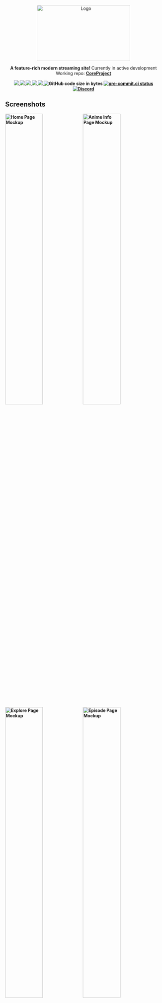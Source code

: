 <div align="center">
  <picture>
    <source alt="Logo" media="(prefers-color-scheme: dark)" srcset="https://user-images.githubusercontent.com/61817579/161123729-44ae9010-6282-44e5-ba68-adaac71f33be.png"  width="300" height="180">
    <img alt="Logo" src="https://user-images.githubusercontent.com/61817579/161123650-176e7dfe-f622-49a6-acd8-b336f9d01a2b.png"  width="300" height="180">
  </picture>

  <p align="center">
   <b> A feature-rich modern streaming site! </b> Currently in active development <br>
    Working repo: <a href="https://github.com/coreproject-moe/CoreProject-Monorepo"><b>CoreProject</a>
</div>

<p align="center">
  <a href="https://github.com/tokitou-san/CoreProject-V3-UI/graphs/contributors" alt="Contributors">
    <img src="https://img.shields.io/github/contributors/tokitou-san/CoreProject-V3-UI.svg?style=for-the-badge" >
  </a>
  <a href="https://github.com/tokitou-san/CoreProject-V3-UI/network/members" alt="Forks">
    <img src="https://img.shields.io/github/forks/tokitou-san/CoreProject-V3-UI.svg?style=for-the-badge">
  </a>
  <a href="https://github.com/tokitou-san/CoreProject-V3-UI/stargazers" alt="Stars">
    <img src="https://img.shields.io/github/stars/tokitou-san/CoreProject-V3-UI.svg?style=for-the-badge">
  </a>
  <a href="https://github.com/tokitou-san/CoreProject-V3-UI/issues" alt="Issues">
    <img src="https://img.shields.io/github/issues/tokitou-san/CoreProject-V3-UI.svg?style=for-the-badge">
  </a>
  <a href="https://github.com/tokitou-san/CoreProject-V3-UI/blob/v2/LICENSE" alt="License - AGPL-3.0">
    <img src="https://img.shields.io/github/license/tokitou-san/CoreProject-V3-UI.svg?style=for-the-badge">
  </a>

  <img alt="GitHub code size in bytes" src="https://img.shields.io/github/languages/code-size/tokitou-san/CoreProject-V3-UI?style=for-the-badge">
  <a href="https://results.pre-commit.ci/latest/github/tokitou-san/CoreProject-V3-UI/v3"><img src="https://img.shields.io/badge/pre--commit-enabled-brightgreen?logo=pre-commit&logoColor=white&style=for-the-badge" alt="pre-commit.ci status"></a>
  <a href='https://discord.gg/7AraSmKqnN'><img alt="Discord" src="https://img.shields.io/discord/1039894823626362931?style=for-the-badge"></a>
</p>
    
## Screenshots

<p float="left">
  <img src="https://github.com/tokitou-san/CoreProject-V3-UI/assets/114811070/9b6ee595-2660-4baf-9967-a8c4f1ddee94" alt="Home Page Mockup" width=49%>
  <img src="https://github.com/tokitou-san/CoreProject-V3-UI/assets/114811070/b2d74f9d-68d2-4e75-bbda-0baff1c0eb87" alt="Anime Info Page Mockup" width=49%>
  <img src="https://github.com/tokitou-san/CoreProject-V3-UI/assets/114811070/95fe8c30-1628-4b38-9c2a-861b5df27fca" alt="Explore Page Mockup" width=49%>
  <img src="https://github.com/tokitou-san/CoreProject-V3-UI/assets/114811070/d5f4b322-03d5-47ba-b305-39d5c5395a13" alt="Episode Page Mockup" width=49%>

## Contributing

Read [CONTRIBUTING.md](https://github.com/coreproject-moe/CoreProject-Monorepo/blob/master/CONTRIBUTING.md) for more details.

-   If you have a suggestion/idea that would make this project better, please create a pull request. All pull requests will be reviewed by us, and adjusted.

-   You can also [open a new issue](https://github.com/coreproject-moe/CoreProject-Monorepo/issues/new/choose) or [help us with an existing one](https://github.com/coreproject-moe/CoreProject-Monorepo/issues).

Other than that, you can also help the project by giving it a star! Your help is extremely appreciated :)

## License

Distributed under the AGPL-3.0 License. See [`LICENSE`](https://github.com/coreproject-moe/CoreProject-Monorepo/blob/v2/LICENSE) for more information.
